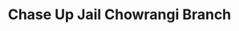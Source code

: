 ---
title: "Chase Up Jail Chowrangi Branch"
url: /karachi/chase-up-jail-chowrangi-branch/
shop: Supermarkt
---